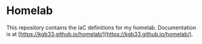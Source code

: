 # Homelab 

This repository contains the IaC definitions for my homelab. Documentation is
at [https://kgb33.github.io/homelab/](https://kgb33.github.io/homelab/).
